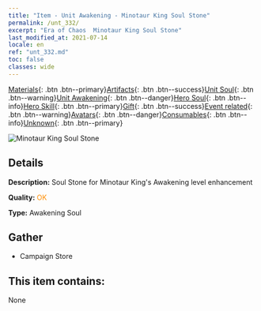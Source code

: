 ```yaml
---
title: "Item - Unit Awakening - Minotaur King Soul Stone"
permalink: /unt_332/
excerpt: "Era of Chaos  Minotaur King Soul Stone"
last_modified_at: 2021-07-14
locale: en
ref: "unt_332.md"
toc: false
classes: wide
---
```

 [Materials](/Items/){: .btn .btn--primary}[Artifacts](/Items/Artifacts/){: .btn .btn--success}[Unit Soul](/Items/UnitSoul/){: .btn .btn--warning}[Unit Awakening](/Items/UnitAwakening/){: .btn .btn--danger}[Hero Soul](/Items/HeroSoul/){: .btn .btn--info}[Hero Skill](/Items/HeroSkill/){: .btn .btn--primary}[Gift](/Items/Gift/){: .btn .btn--success}[Event related](/Items/Events/){: .btn .btn--warning}[Avatars](/Items/Avatars/){: .btn .btn--danger}[Consumables](/Items/Consumables/){: .btn .btn--info}[Unknown](/Items/Unknown/){: .btn .btn--primary}

 ![Minotaur King Soul Stone](/images/u/tia_niutouguai.jpg)

## Details
 **Description:** Soul Stone for Minotaur King's Awakening level enhancement

 **Quality:** <span style="color: #FF8C00">OK</span>

 **Type:** Awakening Soul

## Gather

*    Campaign Store 

## This item contains:

  None


